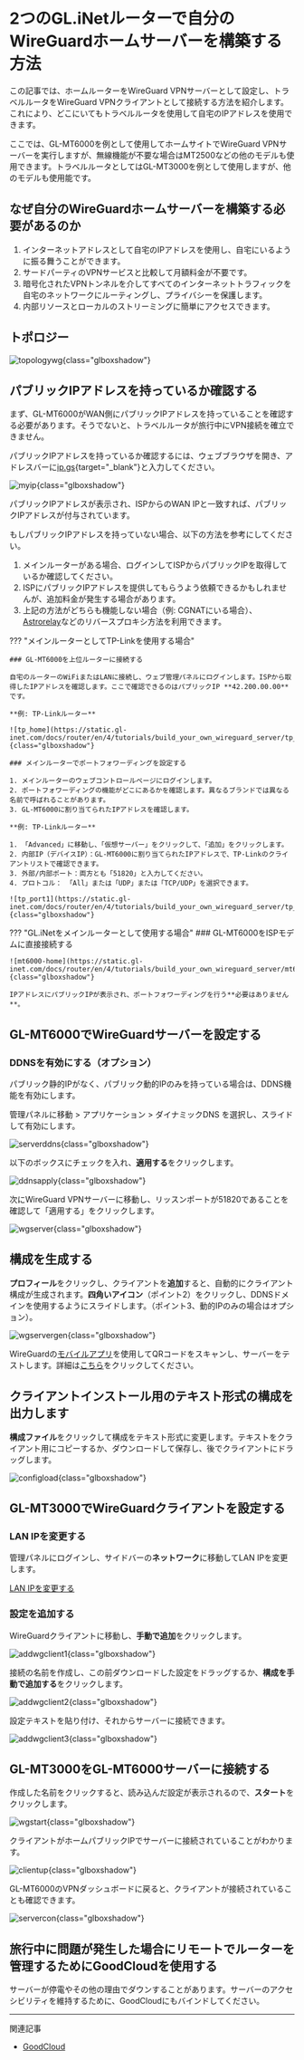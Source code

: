 # 2つのGL.iNetルーターで自分のWireGuardホームサーバーを構築する方法

この記事では、ホームルーターをWireGuard VPNサーバーとして設定し、トラベルルータをWireGuard VPNクライアントとして接続する方法を紹介します。これにより、どこにいてもトラベルルータを使用して自宅のIPアドレスを使用できます。

ここでは、GL-MT6000を例として使用してホームサイトでWireGuard VPNサーバーを実行しますが、無線機能が不要な場合はMT2500などの他のモデルも使用できます。トラベルルータとしてはGL-MT3000を例として使用しますが、他のモデルも使用能です。

## なぜ自分のWireGuardホームサーバーを構築する必要があるのか

1. インターネットアドレスとして自宅のIPアドレスを使用し、自宅にいるように振る舞うことができます。
2. サードパーティのVPNサービスと比較して月額料金が不要です。
3. 暗号化されたVPNトンネルを介してすべてのインターネットトラフィックを自宅のネットワークにルーティングし、プライバシーを保護します。
4. 内部リソースとローカルのストリーミングに簡単にアクセスできます。

## トポロジー

![topologywg](https://static.gl-inet.com/docs/router/en/4/tutorials/build_your_own_wireguard_server/topologywg.jpg){class="glboxshadow"}

## パブリックIPアドレスを持っているか確認する

まず、GL-MT6000がWAN側にパブリックIPアドレスを持っていることを確認する必要があります。そうでないと、トラベルルータが旅行中にVPN接続を確立できません。

パブリックIPアドレスを持っているか確認するには、ウェブブラウザを開き、アドレスバーに[ip.gs](https://ip.gs){target="_blank"}と入力してください。

![myip](https://static.gl-inet.com/docs/router/en/4/tutorials/build_your_own_wireguard_server/myip.jpg){class="glboxshadow"}

パブリックIPアドレスが表示され、ISPからのWAN IPと一致すれば、パブリックIPアドレスが付与されています。

もしパブリックIPアドレスを持っていない場合、以下の方法を参考にしてください。

1. メインルーターがある場合、ログインしてISPからパブリックIPを取得しているか確認してください。
2. ISPにパブリックIPアドレスを提供してもらうよう依頼できるかもしれませんが、追加料金が発生する場合があります。
3. 上記の方法がどちらも機能しない場合（例: CGNATにいる場合）、[Astrorelay](how_to_set_up_wireguard_server_via_astrorelay.md)などのリバースプロキシ方法を利用できます。

??? "メインルーターとしてTP-Linkを使用する場合"

    ### GL-MT6000を上位ルーターに接続する

    自宅のルーターのWiFiまたはLANに接続し、ウェブ管理パネルにログインします。ISPから取得したIPアドレスを確認します。ここで確認できるのはパブリックIP **42.200.00.00**です。

    **例: TP-Linkルーター**

    ![tp_home](https://static.gl-inet.com/docs/router/en/4/tutorials/build_your_own_wireguard_server/tp_home.jpg){class="glboxshadow"}

    ### メインルーターでポートフォワーディングを設定する

    1. メインルーターのウェブコントロールページにログインします。
    2. ポートフォワーディングの機能がどこにあるかを確認します。異なるブランドでは異なる名前で呼ばれることがあります。
    3. GL-MT6000に割り当てられたIPアドレスを確認します。

    **例: TP-Linkルーター**
    
    1. 「Advanced」に移動し、「仮想サーバー」をクリックして、「追加」をクリックします。
    2. 内部IP（デバイスIP）：GL-MT6000に割り当てられたIPアドレスで、TP-Linkのクライアントリストで確認できます。
    3. 外部/内部ポート：両方とも「51820」と入力してください。
    4. プロトコル： 「All」または「UDP」または「TCP/UDP」を選択できます。

    ![tp_port1](https://static.gl-inet.com/docs/router/en/4/tutorials/build_your_own_wireguard_server/tp_port1.jpg){class="glboxshadow"}

??? "GL.iNetをメインルーターとして使用する場合"
    ### GL-MT6000をISPモデムに直接接続する

    ![mt6000-home](https://static.gl-inet.com/docs/router/en/4/tutorials/build_your_own_wireguard_server/mt6000_home.jpg){class="glboxshadow"}

    IPアドレスにパブリックIPが表示され、ポートフォワーディングを行う**必要はありません**。

## GL-MT6000でWireGuardサーバーを設定する

### DDNSを有効にする（オプション）

パブリック静的IPがなく、パブリック動的IPのみを持っている場合は、DDNS機能を有効にします。

管理パネルに移動 > アプリケーション > ダイナミックDNS を選択し、スライドして有効にします。

![serverddns](https://static.gl-inet.com/docs/router/en/4/tutorials/build_your_own_wireguard_server/serverddns.jpg){class="glboxshadow"}

以下のボックスにチェックを入れ、**適用する**をクリックします。

![ddnsapply](https://static.gl-inet.com/docs/router/en/4/tutorials/build_your_own_wireguard_server/ddnsapply.jpg){class="glboxshadow"}

次にWireGuard VPNサーバーに移動し、リッスンポートが51820であることを確認して「適用する」をクリックします。

![wgserver](https://static.gl-inet.com/docs/router/en/4/tutorials/build_your_own_wireguard_server/wgsever.jpg){class="glboxshadow"}

## 構成を生成する

**プロフィール**をクリックし、クライアントを**追加**すると、自動的にクライアント構成が生成されます。**四角いアイコン**（ポイント2）をクリックし、DDNSドメインを使用するようにスライドします。（ポイント3、動的IPのみの場合はオプション）。

![wgservergen](https://static.gl-inet.com/docs/router/en/4/tutorials/build_your_own_wireguard_server/wgconfiggen.jpg){class="glboxshadow"}

WireGuardの[モバイルアプリ](https://www.wireguard.com/install/)を使用してQRコードをスキャンし、サーバーをテストします。詳細は[こちら](../interface_guide/wireguard_server.md/#to-check-if-wireguard-server-is-working-properly)をクリックしてください。

## クライアントインストール用のテキスト形式の構成を出力します

**構成ファイル**をクリックして構成をテキスト形式に変更します。テキストをクライアント用にコピーするか、ダウンロードして保存し、後でクライアントにドラッグします。

![configload](https://static.gl-inet.com/docs/router/en/4/tutorials/build_your_own_wireguard_server/configload.jpg){class="glboxshadow"}

## GL-MT3000でWireGuardクライアントを設定する

### LAN IPを変更する
管理パネルにログインし、サイドバーの**ネットワーク**に移動してLAN IPを変更します。

[LAN IPを変更する](../interface_guide/lan.md)

### 設定を追加する

WireGuardクライアントに移動し、**手動で追加**をクリックします。

![addwgclient1](https://static.gl-inet.com/docs/router/en/4/tutorials/build_your_own_wireguard_server/addwgclient1.jpg){class="glboxshadow"}

接続の名前を作成し、この前ダウンロードした設定をドラッグするか、**構成を手動で追加する**をクリックします。

![addwgclient2](https://static.gl-inet.com/docs/router/en/4/tutorials/build_your_own_wireguard_server/addwgclient2.jpg){class="glboxshadow"}

設定テキストを貼り付け、それからサーバーに接続できます。

![addwgclient3](https://static.gl-inet.com/docs/router/en/4/tutorials/build_your_own_wireguard_server/addwgclient3.jpg){class="glboxshadow"}

## GL-MT3000をGL-MT6000サーバーに接続する

作成した名前をクリックすると、読み込んだ設定が表示されるので、**スタート**をクリックします。

![wgstart](https://static.gl-inet.com/docs/router/en/4/tutorials/build_your_own_wireguard_server/wgstart.jpg){class="glboxshadow"}

クライアントがホームパブリックIPでサーバーに接続されていることがわかります。

![clientup](https://static.gl-inet.com/docs/router/en/4/tutorials/build_your_own_wireguard_server/wgclientup.jpg){class="glboxshadow"}

GL-MT6000のVPNダッシュボードに戻ると、クライアントが接続されていることも確認できます。

![servercon](https://static.gl-inet.com/docs/router/en/4/tutorials/build_your_own_wireguard_server/wgservercon.jpg){class="glboxshadow"}

## 旅行中に問題が発生した場合にリモートでルーターを管理するためにGoodCloudを使用する

サーバーが停電やその他の理由でダウンすることがあります。サーバーのアクセシビリティを維持するために、GoodCloudにもバインドしてください。

---

関連記事

- [GoodCloud](../interface_guide/cloud.md)